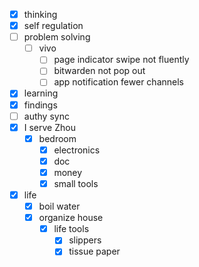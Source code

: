 - [x] thinking
- [x] self regulation
- [ ] problem solving
    - [ ] vivo
        - [ ] page indicator swipe not fluently
        - [ ] bitwarden not pop out
        - [ ] app notification fewer channels
- [x] learning
- [x] findings
- [ ] authy sync
- [x] I serve Zhou
    - [x] bedroom
        - [x] electronics
        - [x] doc
        - [x] money
        - [x] small tools
- [x] life
    - [x] boil water
    - [x] organize house
        - [x] life tools
            - [x] slippers
            - [x] tissue paper
